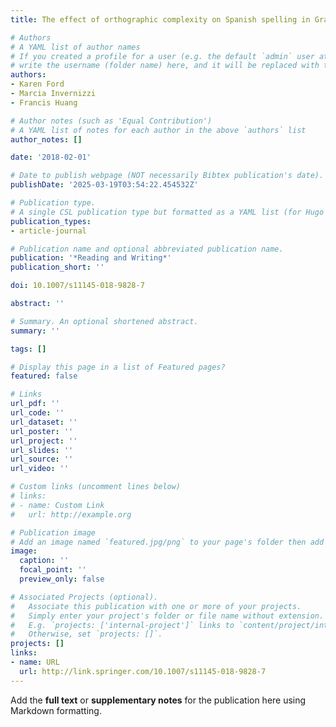 ```yaml
---
title: The effect of orthographic complexity on Spanish spelling in Grades 1–3

# Authors
# A YAML list of author names
# If you created a profile for a user (e.g. the default `admin` user at `content/authors/admin/`), 
# write the username (folder name) here, and it will be replaced with their full name and linked to their profile.
authors:
- Karen Ford
- Marcia Invernizzi
- Francis Huang

# Author notes (such as 'Equal Contribution')
# A YAML list of notes for each author in the above `authors` list
author_notes: []

date: '2018-02-01'

# Date to publish webpage (NOT necessarily Bibtex publication's date).
publishDate: '2025-03-19T03:54:22.454532Z'

# Publication type.
# A single CSL publication type but formatted as a YAML list (for Hugo requirements).
publication_types:
- article-journal

# Publication name and optional abbreviated publication name.
publication: '*Reading and Writing*'
publication_short: ''

doi: 10.1007/s11145-018-9828-7

abstract: ''

# Summary. An optional shortened abstract.
summary: ''

tags: []

# Display this page in a list of Featured pages?
featured: false

# Links
url_pdf: ''
url_code: ''
url_dataset: ''
url_poster: ''
url_project: ''
url_slides: ''
url_source: ''
url_video: ''

# Custom links (uncomment lines below)
# links:
# - name: Custom Link
#   url: http://example.org

# Publication image
# Add an image named `featured.jpg/png` to your page's folder then add a caption below.
image:
  caption: ''
  focal_point: ''
  preview_only: false

# Associated Projects (optional).
#   Associate this publication with one or more of your projects.
#   Simply enter your project's folder or file name without extension.
#   E.g. `projects: ['internal-project']` links to `content/project/internal-project/index.md`.
#   Otherwise, set `projects: []`.
projects: []
links:
- name: URL
  url: http://link.springer.com/10.1007/s11145-018-9828-7
---
```


Add the **full text** or **supplementary notes** for the publication here using Markdown formatting.
